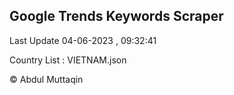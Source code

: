 

## Google Trends Keywords Scraper 
 
Last Update 04-06-2023 , 09:32:41

Country List :
VIETNAM.json



© Abdul Muttaqin 
